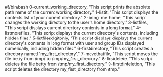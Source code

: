 #!/bin/bash
0-current_working_directory, "This script prints the absolute path name of the current working directory."
1-listit, "This script displays the contents list of your current directory."
2-bring_me_home, "This script changes the working directory to the user's home directory."
3-listfiles, "This script displays current directory contents in a long format."
4-listmorefiles, "This script displays the current directory's contents, including hidden files."
5-listfilesdigitonly, "This script displays displays the current directory's contents in long format with user and group IDs displayed numerically, including hidden files."
6-firstdirectory, "This script creates a directory named 'my_first_directory'."
7-movethatfile, "This script moves the file betty from /tmp/ to /tmp/my_first_directory."
8-firstdelete, "This script deletes the file betty from /tmp/my_first_directory."
9-firstdirdeletion, "This script deletes the directory my_first_directory from /tmp."
